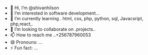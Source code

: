 - 👋 Hi, I’m @shivanhilson
- 👀 I’m interested in software development...
- 🌱 I’m currently learning . html, css, php, python, sql, Javacsript, php,react,.
- 💞️ I’m looking to collaborate on .projects..
- 📫 How to reach me ..+256787960053
- 😄 Pronouns: ...
- ⚡ Fun fact: ...

<!---
shivanhilson/shivanhilson is a ✨ special ✨ repository because its `README.md` (this file) appears on your GitHub profile.
You can click the Preview link to take a look at your changes.
--->

